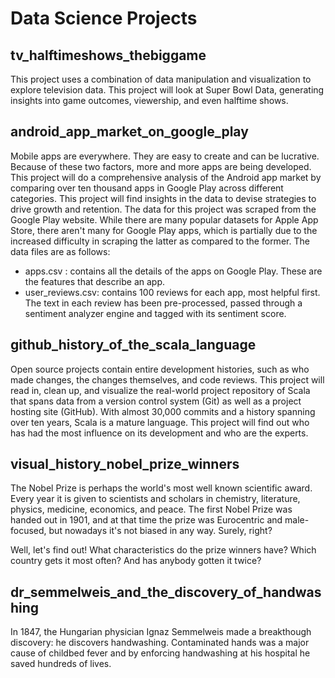 # Data Science Projects

## tv_halftimeshows_thebiggame

This project uses a combination of data manipulation and visualization to explore television data.
This project will look at Super Bowl Data, generating insights into game outcomes, viewership, and even halftime shows.

## android_app_market_on_google_play

Mobile apps are everywhere. They are easy to create and can be lucrative. Because of these two factors, more and more apps are being developed. This project will do a comprehensive analysis of the Android app market by comparing over ten thousand apps in Google Play across different categories. This project will find insights in the data to devise strategies to drive growth and retention. The data for this project was scraped from the Google Play website. While there are many popular datasets for Apple App Store, there aren't many for Google Play apps, which is partially due to the increased difficulty in scraping the latter as compared to the former. The data files are as follows:

- apps.csv : contains all the details of the apps on Google Play. These are the features that describe an app.
- user_reviews.csv: contains 100 reviews for each app, most helpful first. The text in each review has been pre-processed, passed through a sentiment analyzer engine and tagged with its sentiment score.

## github_history_of_the_scala_language

Open source projects contain entire development histories, such as who made changes, the changes themselves, and code reviews. This project will read in, clean up, and visualize the real-world project repository of Scala that spans data from a version control system (Git) as well as a project hosting site (GitHub). With almost 30,000 commits and a history spanning over ten years, Scala is a mature language. This project will find out who has had the most influence on its development and who are the experts.

## visual_history_nobel_prize_winners

The Nobel Prize is perhaps the world's most well known scientific award. Every year it is given to scientists and scholars in chemistry, literature, physics, medicine, economics, and peace. The first Nobel Prize was handed out in 1901, and at that time the prize was Eurocentric and male-focused, but nowadays it's not biased in any way. Surely, right?

Well, let's find out! What characteristics do the prize winners have? Which country gets it most often? And has anybody gotten it twice?

## dr_semmelweis_and_the_discovery_of_handwashing

In 1847, the Hungarian physician Ignaz Semmelweis made a breakthough discovery: he discovers handwashing. Contaminated hands was a major cause of childbed fever and by enforcing handwashing at his hospital he saved hundreds of lives.
